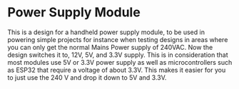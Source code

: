 # Power Supply Module
This is a design for a handheld power supply module, to be used in powering simple projects for instance when testing designs in areas where you can only get the normal Mains Power supply of 240VAC. Now the design switches it to, 12V, 5V, and 3.3V supply. This is in consideration that most modules use 5V or 3.3V power supply as well as microcontrollers such as ESP32 that require a voltage of about 3.3V. This makes it easier for you to just use the 240 V and drop it down to 5V and 3.3V.
